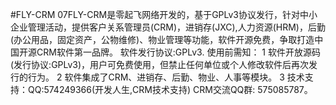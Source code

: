 #FLY-CRM
07FLY-CRM是零起飞网络开发的，基于GPLv3协议发行，针对中小企业管理活动，提供客户关系管理员(CRM)，进销存(JXC),人力资源(HRM)，后勤(办公用品，固定资产，公物维修)、物业管理等功能，软件开源免费，争取打造中国开源CRM软件第一品牌。
软件发行协议:GPLv3. 
使用前需知：
      1 软件开放源码(发行协议:GPLv3)，用户可免费使用，但禁止任何单位或个人修改软件后再次发行的行为。
      2 软件集成了CRM、进销存、后勤、物业、人事等模块。
      3 技术支持：QQ:574249366(开发人生,CRM技术支持) CRM交流QQ群: 575085787。
